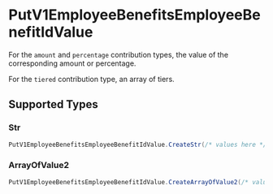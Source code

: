 # PutV1EmployeeBenefitsEmployeeBenefitIdValue

For the `amount` and `percentage` contribution types, the value of the corresponding amount or percentage.

For the `tiered` contribution type, an array of tiers.


## Supported Types

### Str

```csharp
PutV1EmployeeBenefitsEmployeeBenefitIdValue.CreateStr(/* values here */);
```

### ArrayOfValue2

```csharp
PutV1EmployeeBenefitsEmployeeBenefitIdValue.CreateArrayOfValue2(/* values here */);
```
